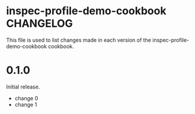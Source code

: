 # inspec-profile-demo-cookbook CHANGELOG

This file is used to list changes made in each version of the inspec-profile-demo-cookbook cookbook.

# 0.1.0

Initial release.

- change 0
- change 1

